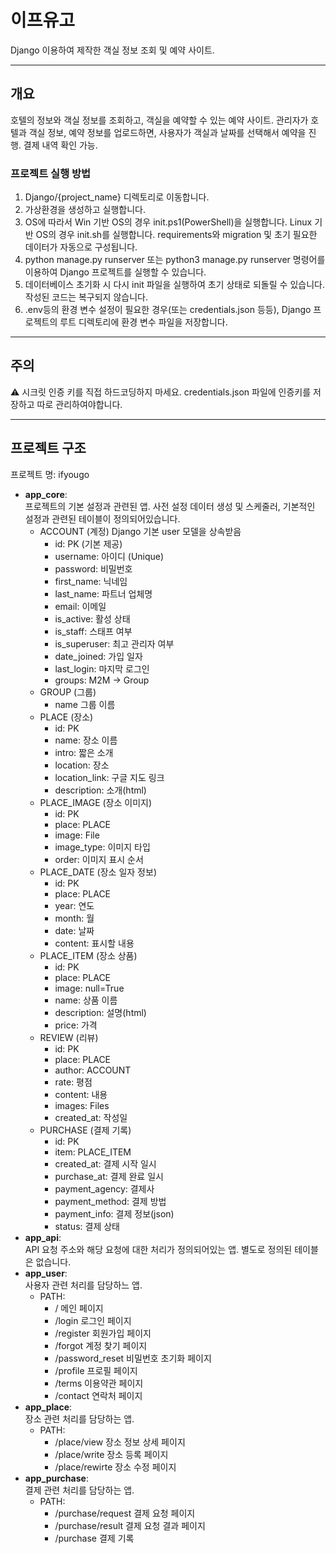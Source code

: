 # 이프유고

Django 이용하여 제작한 객실 정보 조회 및 예약 사이트.

---

## 개요

호텔의 정보와 객실 정보를 조회하고, 객실을 예약할 수 있는 예약 사이트. 관리자가 호텔과 객실 정보, 예약 정보를 업로드하면, 사용자가 객실과 날짜를 선택해서 예약을 진행. 결제 내역 확인 가능.

### 프로젝트 실행 방법

1. Django/{project_name} 디렉토리로 이동합니다.
2. 가상환경을 생성하고 실행합니다.
3. OS에 따라서 Win 기반 OS의 경우 init.ps1(PowerShell)을 실행합니다. Linux 기반 OS의 경우 init.sh를 실행합니다. requirements와 migration 및 초기 필요한 데이터가 자동으로 구성됩니다.
4. python manage.py runserver 또는 python3 manage.py runserver 명령어를 이용하여 Django 프로젝트를 실행할 수 있습니다.
5. 데이터베이스 초기화 시 다시 init 파일을 실행하여 초기 상태로 되돌릴 수 있습니다. 작성된 코드는 복구되지 않습니다.
6. .env등의 환경 변수 설정이 필요한 경우(또는 credentials.json 등등), Django 프로젝트의 루트 디렉토리에 환경 변수 파일을 저장합니다.

---

## 주의

⚠️ 시크릿 인증 키를 직접 하드코딩하지 마세요. credentials.json 파일에 인증키를 저장하고 따로 관리하여야합니다.

---

## 프로젝트 구조

프로젝트 명: ifyougo

- **app_core**:  
프로젝트의 기본 설정과 관련된 앱. 사전 설정 데이터 생성 및 스케줄러, 기본적인 설정과 관련된 테이블이 정의되어있습니다.
  - ACCOUNT (계정) Django 기본 user 모델을 상속받음
    - id: PK (기본 제공)
    - username: 아이디 (Unique)
    - password: 비밀번호
    - first_name: 닉네임
    - last_name: 파트너 업체명
    - email: 이메일
    - is_active: 활성 상태
    - is_staff: 스태프 여부
    - is_superuser: 최고 관리자 여부
    - date_joined: 가입 일자
    - last_login: 마지막 로그인
    - groups: M2M → Group
  - GROUP (그룹)
    - name 그룹 이름
  - PLACE (장소)
    - id: PK
    - name: 장소 이름
    - intro: 짧은 소개
    - location: 장소
    - location_link: 구글 지도 링크
    - description: 소개(html)
  - PLACE_IMAGE (장소 이미지)
    - id: PK
    - place: PLACE
    - image: File
    - image_type: 이미지 타입
    - order: 이미지 표시 순서
  - PLACE_DATE (장소 일자 정보)
    - id: PK
    - place: PLACE
    - year: 연도
    - month: 월
    - date: 날짜
    - content: 표시할 내용
  - PLACE_ITEM (장소 상품)
    - id: PK
    - place: PLACE
    - image: null=True
    - name: 상품 이름
    - description: 설명(html)
    - price: 가격
  - REVIEW (리뷰)
    - id: PK
    - place: PLACE
    - author: ACCOUNT
    - rate: 평점
    - content: 내용
    - images: Files
    - created_at: 작성일
  - PURCHASE (결제 기록)
    - id: PK
    - item: PLACE_ITEM
    - created_at: 결제 시작 일시
    - purchase_at: 결제 완료 일시
    - payment_agency: 결제사
    - payment_method: 결제 방법
    - payment_info: 결제 정보(json)
    - status: 결제 상태
- **app_api**:  
API 요청 주소와 해당 요청에 대한 처리가 정의되어있는 앱. 별도로 정의된 테이블은 없습니다.
- **app_user**:  
사용자 관련 처리를 담당하느 앱.
  - PATH:
    - / 메인 페이지
    - /login 로그인 페이지
    - /register 회원가입 페이지
    - /forgot 계정 찾기 페이지
    - /password_reset 비밀번호 초기화 페이지
    - /profile 프로필 페이지
    - /terms 이용약관 페이지
    - /contact 연락처 페이지
- **app_place**:  
장소 관련 처리를 담당하는 앱.
  - PATH:
    - /place/view 장소 정보 상세 페이지
    - /place/write 장소 등록 페이지
    - /place/rewirte 장소 수정 페이지
- **app_purchase**:  
결제 관련 처리를 담당하는 앱.
  - PATH:
    - /purchase/request 결제 요청 페이지
    - /purchase/result 결제 요청 결과 페이지
    - /purchase 결제 기록
